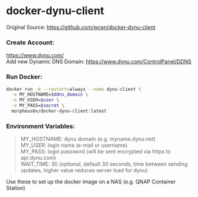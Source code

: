 # docker-dynu-client

Original Source: https://github.com/wcen/docker-dynu-client  

### Create Account:

https://www.dynu.com/  
Add new Dynamic DNS Domain: https://www.dynu.com/ControlPanel/DDNS  

### Run Docker:

```sh
docker run -d --restart=always --name dynu-client \
  -e MY_HOSTNAME=$ddns_domain \
  -e MY_USER=$user \
  -e MY_PASS=$secret \
  morpheus0x/docker-dynu-client:latest
```

### Environment Variables:

>MY_HOSTNAME: dynu domain (e.g. myname.dynu.net)  
>MY_USER: login name (e-mail or username)  
>MY_PASS: login password (will be sent encrypted via https to api.dynu.com)  
>WAIT_TIME: 30 (optional, default 30 seconds, time between sending updates, higher value reduces server load for dynu)  

Use these to set up the docker image on a NAS (e.g. QNAP Container Station)
